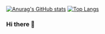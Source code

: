 [![Anurag's GitHub stats](https://github-readme-stats.vercel.app/api?username=elnino0916&theme=transparent)]()
[![Top Langs](https://github-readme-stats.vercel.app/api/top-langs/?username=elnino0916&theme=transparent&layout=compact)]()
### Hi there 👋
